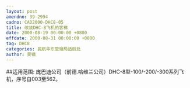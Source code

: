 ```yaml
---
layout: post
amendno: 39-2994
cadno: CAD2000-DHC8-05
title: 改装DHC-8飞机的客梯
date: 2000-08-19 00:00:00 +0800
effdate: 2000-08-31 00:00:00 +0800
tag: DHC8
categories: 民航华东管理局适航处
author: 吴镝
---
```


##适用范围:
庞巴迪公司（前德.哈维兰公司）DHC-8型-100/-200/-300系列飞机，序号自003至562。

